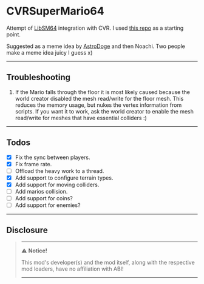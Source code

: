 # CVRSuperMario64

Attempt of [LibSM64](https://github.com/libsm64/libsm64) integration with CVR. I
used [this repo](https://github.com/libsm64/libsm64-unity-dev) as a starting point.

Suggested as a meme idea by [AstroDoge](https://github.com/AstroDogeDX) and then Noachi. Two people make a meme idea
juicy I guess x)


---

## Troubleshooting

1. If the Mario falls through the floor it is most likely caused because the world creator disabled the mesh read/write
   for the floor mesh. This reduces the memory usage, but nukes the vertex information from scripts. If you want it to
   work, ask the world creator to enable the mesh read/write for meshes that have essential colliders :)

---

## Todos

- [x] Fix the sync between players.
- [x] Fix frame rate.
- [ ] Offload the heavy work to a thread.
- [x] Add support to configure terrain types.
- [x] Add support for moving colliders.
- [ ] Add marios collision.
- [ ] Add support for coins?
- [ ] Add support for enemies?

---

## Disclosure

> ---
> ⚠️ **Notice!**  
>
> This mod's developer(s) and the mod itself, along with the respective mod loaders, have no affiliation with ABI!
>
> ---
